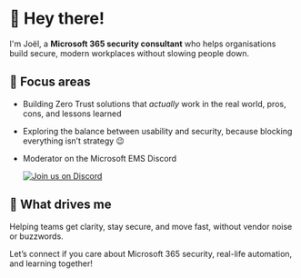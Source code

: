 # 👋 Hey there!

I'm Joël, a **Microsoft 365 security consultant** who helps organisations build secure, modern workplaces without slowing people down.

## 🚀 Focus areas
- Building Zero Trust solutions that *actually* work in the real world, pros, cons, and lessons learned
- Exploring the balance between usability and security, because blocking everything isn’t strategy 😉
- Moderator on the Microsoft EMS Discord
  
  [![Join us on Discord](https://img.shields.io/badge/Join%20us%20on-Discord-5865F2?logo=discord&logoColor=white&style=for-the-badge)](https://discord.gg/VBqRHKqNat)

## 🧩 What drives me
Helping teams get clarity, stay secure, and move fast, without vendor noise or buzzwords.

Let’s connect if you care about Microsoft 365 security, real-life automation, and learning together!
